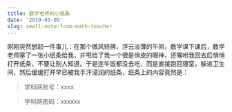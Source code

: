 ```yaml
---
title: 数学老师的小纸条
date: '2019-03-05'
slug: small-note-from-math-teacher
---
```


刚刚突然想起一件事儿：在那个微风轻拂，浮云淡薄的午间，数学课下课后，数学老师塞了一张小纸条给我，并甩给了我一个很是俏皮的眼神，还嘱咐我回去后悄悄打开纸条，不要让别人知道。于是连午饭都没去吃，而是直接跑回寝室，躲进卫生间，然后缓缓打开早已被我手汗浸润的纸条，纸条上的内容竟然是：

>学科网账号：xxxx

>学科网密码：xxxxxx
